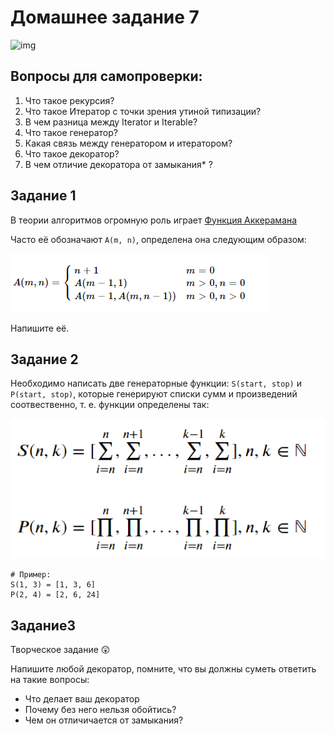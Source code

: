 # Домашнее задание 7

![img](https://it-black.ru/wp-content/uploads/2020/02/obr_iskl_python.jpg)

## Вопросы для самопроверки:

1. Что такое рекурсия?
2. Что такое Итератор с точки зрения утиной типизации?
3. В чем разница между Iterator и Iterable?
4. Что такое генератор?
5. Какая связь между генератором и итератором?
6. Что такое декоратор?
7. В чем отличие декоратора от замыкания* ?

## Задание 1

В теории алгоритмов огромную роль играет [Функция Аккерамана](https://ru.wikipedia.org/wiki/Функция_Аккермана#:~:text=Функция%20Аккермана%20—%20простой%20пример,n%20%7B%5Cdisplaystyle%20A(m%2C%20%5C%3B%20n)%7D)

Часто её обозначают `A(m, n)`, определена она следующим образом:

![image-20210811015200771](https://github.com/AlexanderZiyatdinov/Course/blob/main/Week7/Task1.png)

Напишите её.

## Задание 2

Необходимо написать две генераторные функции: `S(start, stop)` и `P(start, stop)`, которые генерируют списки сумм и произведений соотвественно, т. е. функции определены так:

![image-20210811015941400](https://github.com/AlexanderZiyatdinov/Course/blob/main/Week7/Task2.png)

```
# Пример:
S(1, 3) = [1, 3, 6]
P(2, 4) = [2, 6, 24]
```

## Задание3

Творческое задание 😲

Напишите любой декоратор, помните, что вы должны суметь ответить на такие вопросы:

* Что делает ваш декоратор
* Почему без него нельзя обойтись?
* Чем он отличичается от замыкания?

